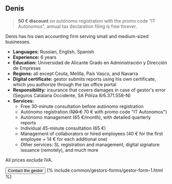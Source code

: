 ## Denis

> **50 € discount** on autónomo registration with the promo code "IT Autonomos", annual tax declaration filing is free
> forever.

Denis has his own accounting firm serving small and medium-sized businesses.

- **Languages:** Russian, English, Spanish
- **Experience:** 6 years
- **Education:** Universidad de Alicante Grado en Administración y Dirección de Empresas
- **Regions:** all except Ceuta, Melilla, País Vasco, and Navarra
- **Digital certificate:** gestor submits reports using his own certificate, which you authorize through the tax office
  portal
- **Responsibility:** insurance that covers damages in case of gestor's error (Seguros Catalana Occidente, SA Póliza
  8/6.371.558-N)
- **Services:**
    - Free 30-minute consultation before autónomo registration
    - Autónomo registration (<s>120 €</s> 70 € with promo code "IT Autonomos")
    - Autónomo management (65 €/month), with detailed quarterly reports
    - Individual 45-minute consultation (65 €)
    - Management of collaborators or hired employees (40 € for the first employee + 14 € for each additional one)
    - Other services: SL registration and management, digital signature issuance (remotely), and much more

All prices exclude IVA.

<button type="button" id="showFormButton1" class="btn btn-success">Contact the gestor</button>
{% include common/gestors-forms/gestor-form-1.html %}
